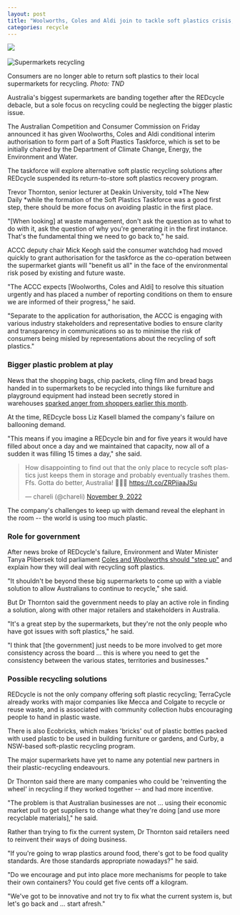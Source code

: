```yaml
---
layout: post
title: "Woolworths, Coles and Aldi join to tackle soft plastics crisis, amid calls to 'start afresh'"
categories: recycle
---
```


![](https://thenewdaily-com-au.cdn.ampproject.org/ii/AW/s/thenewdaily.com.au/wp-content/uploads/2022/01/1643238742-Sezen-Bakan-Headshot.png?fit=96%2C89) 


![Supermarkets recycling](https://thenewdaily-com-au.cdn.ampproject.org/ii/AW/s/thenewdaily.com.au/wp-content/uploads/2019/04/1667983188-REDcycle-soft-plastics.jpg?resize=960%2C540)

Consumers are no longer able to return soft plastics to their local supermarkets for recycling. *Photo: TND*



Australia's biggest supermarkets are banding together after the REDcycle debacle, but a sole focus on recycling could be neglecting the bigger plastic issue.

The Australian Competition and Consumer Commission on Friday announced it has given Woolworths, Coles and Aldi conditional interim authorisation to form part of a Soft Plastics Taskforce, which is set to be initially chaired by the Department of Climate Change, Energy, the Environment and Water.

The taskforce will explore alternative soft plastic recycling solutions after REDcycle suspended its return-to-store soft plastics recovery program.

Trevor Thornton, senior lecturer at Deakin University, told *The New Daily *while the formation of the Soft Plastics Taskforce was a good first step, there should be more focus on avoiding plastic in the first place.

"[When looking] at waste management, don't ask the question as to what to do with it, ask the question of why you're generating it in the first instance. That's the fundamental thing we need to go back to," he said.

ACCC deputy chair Mick Keogh said the consumer watchdog had moved quickly to grant authorisation for the taskforce as the co-operation between the supermarket giants will "benefit us all" in the face of the environmental risk posed by existing and future waste.

"The ACCC expects [Woolworths, Coles and Aldi] to resolve this situation urgently and has placed a number of reporting conditions on them to ensure we are informed of their progress," he said.

"Separate to the application for authorisation, the ACCC is engaging with various industry stakeholders and representative bodies to ensure clarity and transparency in communications so as to minimise the risk of consumers being misled by representations about the recycling of soft plastics."

### Bigger plastic problem at play

News that the shopping bags, chip packets, cling film and bread bags handed in to supermarkets to be recycled into things like furniture and playground equipment had instead been secretly stored in warehouses [sparked anger from shoppers earlier this month](https://thenewdaily.com.au/finance/consumer/2022/11/09/recycling-failure-soft-plastics/).

At the time, REDcycle boss Liz Kasell blamed the company's failure on ballooning demand.

"This means if you imagine a REDcycle bin and for five years it would have filled about once a day and we maintained that capacity, now all of a sudden it was filling 15 times a day," she said.

<blockquote class="twitter-tweet"><p lang="en" dir="ltr">How disappointing to find out that the only place to recycle soft plastics just keeps them in storage and probably eventually trashes them. <br>Ffs. Gotta do better, Australia! 🥲😐😶 <a href="https://t.co/ZRPjiaaJSu">https://t.co/ZRPjiaaJSu</a></p>&mdash; chareli (@chareli) <a href="https://twitter.com/chareli/status/1590330042135220226?ref_src=twsrc%5Etfw">November 9, 2022</a></blockquote> <script async src="https://platform.twitter.com/widgets.js" charset="utf-8"></script>  


The company's challenges to keep up with demand reveal the elephant in the room -- the world is using too much plastic.

### Role for government

After news broke of REDcycle's failure, Environment and Water Minister Tanya Plibersek told parliament [Coles and Woolworths should "step up"](https://www.theguardian.com/australia-news/live/2022/nov/09/australia-live-news-peter-reith-sri-lanka-parliament-senate-estimates-defence-industrial-relations-workplace-laws-anthony-albanese-peter-dutton-environment-cop-peter-reith?filterKeyEvents=false&page=with:block-636af1b58f083f3e452838c5#block-636af1b58f083f3e452838c5) and explain how they will deal with recycling soft plastics.

"It shouldn't be beyond these big supermarkets to come up with a viable solution to allow Australians to continue to recycle," she said.

But Dr Thornton said the government needs to play an active role in finding a solution, along with other major retailers and stakeholders in Australia.

"It's a great step by the supermarkets, but they're not the only people who have got issues with soft plastics," he said.

"I think that [the government] just needs to be more involved to get more consistency across the board ... this is where you need to get the consistency between the various states, territories and businesses."

### Possible recycling solutions

REDcycle is not the only company offering soft plastic recycling; TerraCycle already works with major companies like Mecca and Colgate to recycle or reuse waste, and is associated with community collection hubs encouraging people to hand in plastic waste.

There is also Ecobricks, which makes 'bricks' out of plastic bottles packed with used plastic to be used in building furniture or gardens, and Curby, a NSW-based soft-plastic recycling program.

The major supermarkets have yet to name any potential new partners in their plastic-recycling endeavours.

Dr Thornton said there are many companies who could be 'reinventing the wheel' in recycling if they worked together -- and had more incentive.

"The problem is that Australian businesses are not ... using their economic market pull to get suppliers to change what they're doing [and use more recyclable materials]," he said.

Rather than trying to fix the current system, Dr Thornton said retailers need to reinvent their ways of doing business.

"If you're going to wrap plastics around food, there's got to be food quality standards. Are those standards appropriate nowadays?" he said.

"Do we encourage and put into place more mechanisms for people to take their own containers? You could get five cents off a kilogram.

"We've got to be innovative and not try to fix what the current system is, but let's go back and ... start afresh."